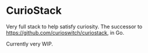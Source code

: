 # CurioStack

Very full stack to help satisfy curiosity. The successor to https://github.com/curioswitch/curiostack, in Go.

Currently very WIP.
